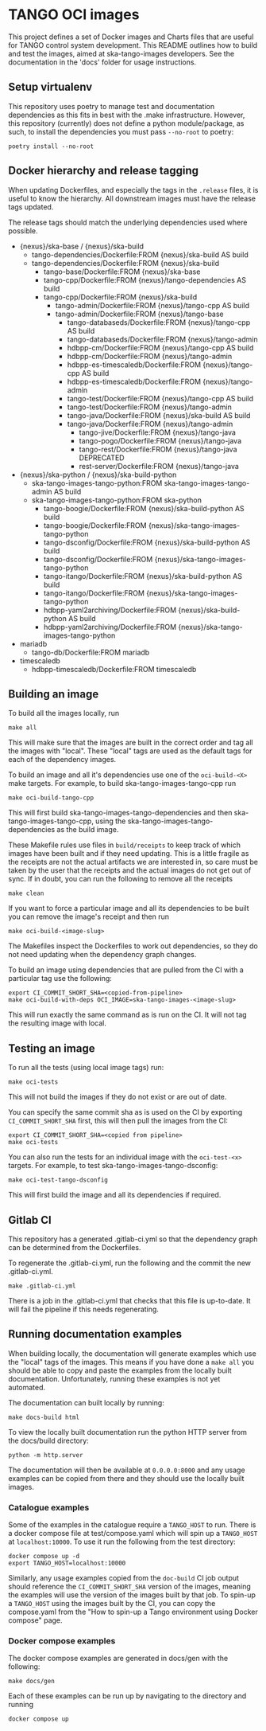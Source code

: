 # TANGO OCI images

This project defines a set of Docker images and Charts files that are useful for
TANGO control system development. This README outlines how to build and test the
images, aimed at ska-tango-images developers. See the documentation in the
'docs' folder for usage instructions.

## Setup virtualenv

This repository uses poetry to manage test and documentation dependencies as
this fits in best with the .make infrastructure.  However, this repository
(currently) does not define a python module/package, as such, to install the
dependencies you must pass `--no-root` to poetry:

```
poetry install --no-root
```

## Docker hierarchy and release tagging

When updating Dockerfiles, and especially the tags in the `.release` files,
it is useful to know the hierarchy.  All downstream images must have the release
tags updated.

The release tags should match the underlying dependencies used where possible.

- {nexus}/ska-base / {nexus}/ska-build
  - tango-dependencies/Dockerfile:FROM {nexus}/ska-build AS build
  - tango-dependencies/Dockerfile:FROM {nexus}/ska-build
    - tango-base/Dockerfile:FROM {nexus}/ska-base
    - tango-cpp/Dockerfile:FROM {nexus}/tango-dependencies AS build
    - tango-cpp/Dockerfile:FROM {nexus}/ska-build
        - tango-admin/Dockerfile:FROM {nexus}/tango-cpp AS build
        - tango-admin/Dockerfile:FROM {nexus}/tango-base
          - tango-databaseds/Dockerfile:FROM {nexus}/tango-cpp AS build
          - tango-databaseds/Dockerfile:FROM {nexus}/tango-admin
          - hdbpp-cm/Dockerfile:FROM {nexus}/tango-cpp AS build
          - hdbpp-cm/Dockerfile:FROM {nexus}/tango-admin
          - hdbpp-es-timescaledb/Dockerfile:FROM {nexus}/tango-cpp AS build
          - hdbpp-es-timescaledb/Dockerfile:FROM {nexus}/tango-admin
          - tango-test/Dockerfile:FROM {nexus}/tango-cpp AS build
          - tango-test/Dockerfile:FROM {nexus}/tango-admin
          - tango-java/Dockerfile:FROM {nexus}/ska-build AS build
          - tango-java/Dockerfile:FROM {nexus}/tango-admin
            - tango-jive/Dockerfile:FROM {nexus}/tango-java
            - tango-pogo/Dockerfile:FROM {nexus}/tango-java
            - tango-rest/Dockerfile:FROM {nexus}/tango-java DEPRECATED
            - rest-server/Dockerfile:FROM {nexus}/tango-java
- {nexus}/ska-python / {nexus}/ska-build-python
  - ska-tango-images-tango-python:FROM ska-tango-images-tango-admin AS build
  - ska-tango-images-tango-python:FROM ska-python
    - tango-boogie/Dockerfile:FROM {nexus}/ska-build-python AS build
    - tango-boogie/Dockerfile:FROM {nexus}/ska-tango-images-tango-python
    - tango-dsconfig/Dockerfile:FROM {nexus}/ska-build-python AS build
    - tango-dsconfig/Dockerfile:FROM {nexus}/ska-tango-images-tango-python
    - tango-itango/Dockerfile:FROM {nexus}/ska-build-python AS build
    - tango-itango/Dockerfile:FROM {nexus}/ska-tango-images-tango-python
    - hdbpp-yaml2archiving/Dockerfile:FROM {nexus}/ska-build-python AS build
    - hdbpp-yaml2archiving/Dockerfile:FROM {nexus}/ska-tango-images-tango-python
- mariadb
  - tango-db/Dockerfile:FROM mariadb
- timescaledb
  - hdbpp-timescaledb/Dockerfile:FROM timescaledb

## Building an image

To build all the images locally, run

```shell
make all
```

This will make sure that the images are built in the correct order and tag all
the images with "local".  These "local" tags are used as the default tags for
each of the dependency images.

To build an image and all it's dependencies use one of the `oci-build-<X>` make
targets. For example, to build ska-tango-images-tango-cpp run

```shell
make oci-build-tango-cpp
```

This will first build ska-tango-images-tango-dependencies and then
ska-tango-images-tango-cpp, using the ska-tango-images-tango-dependencies as the
build image.

These Makefile rules use files in `build/receipts` to keep track of which images
have been built and if they need updating.  This is a little fragile as the
receipts are not the actual artifacts we are interested in, so care
must be taken by the user that the receipts and the actual images do not get out
of sync.  If in doubt, you can run the following to remove all the receipts

```shell
make clean
```

If you want to force a particular image and all its dependencies to be built you
can remove the image's receipt and then run

```shell
make oci-build-<image-slug>
```

The Makefiles inspect the Dockerfiles to work out dependencies, so they do not
need updating when the dependency graph changes.

To build an image using dependencies that are pulled from the CI with a particular
tag use the following:

```shell
export CI_COMMIT_SHORT_SHA=<copied-from-pipeline>
make oci-build-with-deps OCI_IMAGE=ska-tango-images-<image-slug>
```

This will run exactly the same command as is run on the CI.  It will not tag the
resulting image with local.

## Testing an image

To run all the tests (using local image tags) run:

```shell
make oci-tests
```

This will not build the images if they do not exist or are out of date.

You can specify the same commit sha as is used on the CI by exporting
`CI_COMMIT_SHORT_SHA` first, this will then pull the images from the CI:

```shell
export CI_COMMIT_SHORT_SHA=<copied from pipeline>
make oci-tests
```

You can also run the tests for an individual image with the `oci-test-<x>`
targets.  For example, to test ska-tango-images-tango-dsconfig:

```shell
make oci-test-tango-dsconfig
```

This will first build the image and all its dependencies if required.

## Gitlab CI

This repository has a generated .gitlab-ci.yml so that the dependency graph can
be determined from the Dockerfiles.

To regenerate the .gitlab-ci.yml, run the following and the commit the new
.gitlab-ci.yml.

```shell
make .gitlab-ci.yml
```

There is a job in the .gitlab-ci.yml that checks that this file is up-to-date.
It will fail the pipeline if this needs regenerating.

## Running documentation examples

When building locally, the documentation will generate examples which use the
"local" tags of the images.  This means if you have done a `make all` you should
be able to copy and paste the examples from the locally built documentation.
Unfortunately, running these examples is not yet automated.

The documentation can built locally by running:

```shell
make docs-build html
```

To view the locally built documentation run the python HTTP server from the
docs/build directory:

```shell
python -m http.server
```

The documentation will then be available at `0.0.0.0:8000` and any usage
examples can be copied from there and they should use the locally built images.

### Catalogue examples

Some of the examples in the catalogue require a `TANGO_HOST` to run.  There is a
docker compose file at test/compose.yaml which will spin up a `TANGO_HOST` at
`localhost:10000`.  To use it run the following from the test directory:

```shell
docker compose up -d
export TANGO_HOST=localhost:10000
```

Similarly, any usage examples copied from the `doc-build` CI job output should
reference the `CI_COMMIT_SHORT_SHA` version of the images, meaning the examples
will use the version of the images built by that job.  To spin-up a `TANGO_HOST`
using the images built by the CI, you can copy the compose.yaml from the "How to
spin-up a Tango environment using Docker compose" page.

### Docker compose examples

The docker compose examples are generated in docs/gen with the following:

```shell
make docs/gen
```
Each of these examples can be run up by navigating to the directory and running

```shell
docker compose up
```
